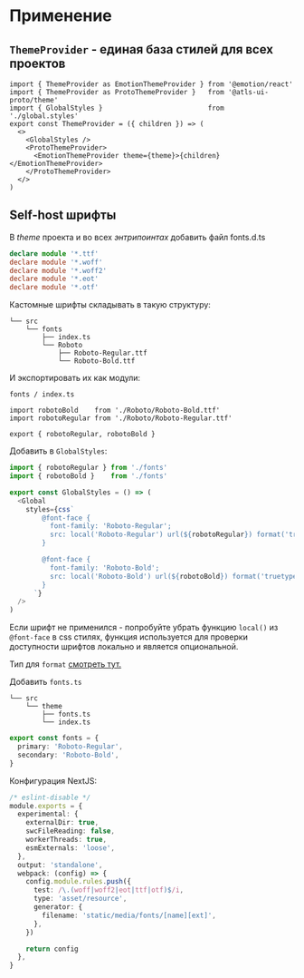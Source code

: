 # Применение

## `ThemeProvider` - единая база стилей для всех проектов

```tsx
import { ThemeProvider as EmotionThemeProvider } from '@emotion/react'
import { ThemeProvider as ProtoThemeProvider }   from '@atls-ui-proto/theme'
import { GlobalStyles }                          from './global.styles'
export const ThemeProvider = ({ children }) => (
  <>
    <GlobalStyles />
    <ProtoThemeProvider>
      <EmotionThemeProvider theme={theme}>{children}</EmotionThemeProvider>
    </ProtoThemeProvider>
  </>
)
```

## Self-host шрифты

В _theme_ проекта и во всех _энтрипоинтах_ добавить файл fonts.d.ts

```ts
declare module '*.ttf'
declare module '*.woff'
declare module '*.woff2'
declare module '*.eot'
declare module '*.otf'
```

Кастомные шрифты складывать в такую структуру:

```
└── src
    └── fonts
        ├── index.ts
        └── Roboto
            ├── Roboto-Regular.ttf
            └── Roboto-Bold.ttf

```

И экспортировать их как модули:

```tsx
fonts / index.ts

import robotoBold    from './Roboto/Roboto-Bold.ttf'
import robotoRegular from './Roboto/Roboto-Regular.ttf'

export { robotoRegular, robotoBold }
```

Добавить в `GlobalStyles`:

```typescript jsx
import { robotoRegular } from './fonts'
import { robotoBold }    from './fonts'

export const GlobalStyles = () => (
  <Global
    styles={css`
        @font-face {
          font-family: 'Roboto-Regular';
          src: local('Roboto-Regular') url(${robotoRegular}) format('truetype');
        }

        @font-face {
          font-family: 'Roboto-Bold';
          src: local('Roboto-Bold') url(${robotoBold}) format('truetype');
        }
      `}
  />
)
```

Если шрифт не применился - попробуйте убрать функцию `local()` из `@font-face` в css стилях, функция используется для проверки доступности шрифтов локально и является опциональной.

Тип для `format` [смотреть тут.](https://css-tricks.com/snippets/css/using-font-face-in-css/#aa-deepest-possible-browser-support)

Добавить `fonts.ts`

```
└── src
    └── theme
        ├── fonts.ts
        └── index.ts
```

```typescript
export const fonts = {
  primary: 'Roboto-Regular',
  secondary: 'Roboto-Bold',
}
```

Конфигурация NextJS:

```typescript
/* eslint-disable */
module.exports = {
  experimental: {
    externalDir: true,
    swcFileReading: false,
    workerThreads: true,
    esmExternals: 'loose',
  },
  output: 'standalone',
  webpack: (config) => {
    config.module.rules.push({
      test: /\.(woff|woff2|eot|ttf|otf)$/i,
      type: 'asset/resource',
      generator: {
        filename: 'static/media/fonts/[name][ext]',
      },
    })

    return config
  },
}
```
